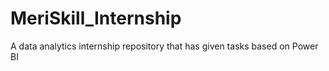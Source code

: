 # MeriSkill_Internship
A data analytics internship repository that has given tasks based on Power BI
